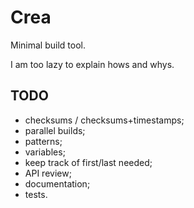 # Crea

Minimal build tool.

I am too lazy to explain hows and whys.

## TODO

* checksums / checksums+timestamps;
* parallel builds;
* patterns;
* variables;
* keep track of first/last needed;
* API review;
* documentation;
* tests.
